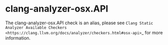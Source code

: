 clang-analyzer-osx.API
======================

The clang-analyzer-osx.API check is an alias, please see
`Clang Static Analyzer Available Checkers <https://clang.llvm.org/docs/analyzer/checkers.html#osx-api>`\_
for more information.
